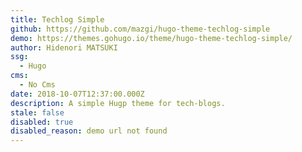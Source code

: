 ```yaml
---
title: Techlog Simple
github: https://github.com/mazgi/hugo-theme-techlog-simple
demo: https://themes.gohugo.io/theme/hugo-theme-techlog-simple/
author: Hidenori MATSUKI
ssg:
  - Hugo
cms:
  - No Cms
date: 2018-10-07T12:37:00.000Z
description: A simple Hugp theme for tech-blogs.
stale: false
disabled: true
disabled_reason: demo url not found
---
```

